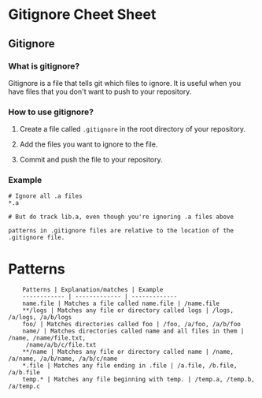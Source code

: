 # Gitignore Cheet Sheet

## Gitignore

### What is gitignore?

Gitignore is a file that tells git which files to ignore. It is useful when you have files that you don't want to push to your repository.

### How to use gitignore?

1. Create a file called `.gitignore` in the root directory of your repository.

2. Add the files you want to ignore to the file.

3. Commit and push the file to your repository.

### Example

```
# Ignore all .a files
*.a

# But do track lib.a, even though you're ignoring .a files above

patterns in .gitignore files are relative to the location of the .gitignore file. 
```

# Patterns

        Patterns | Explanation/matches | Example
        ------------ | ------------- | -------------
        name.file | Matches a file called name.file | /name.file 
        **/logs | Matches any file or directory called logs | /logs, /a/logs, /a/b/logs
        foo/ | Matches directories called foo | /foo, /a/foo, /a/b/foo
        name/ | Matches directories called name and all files in them | /name, /name/file.txt,      
         /name/a/b/c/file.txt
        **/name | Matches any file or directory called name | /name, /a/name, /a/b/name, /a/b/c/name
        *.file | Matches any file ending in .file | /a.file, /b.file, /a/b.file
        temp.* | Matches any file beginning with temp. | /temp.a, /temp.b, /a/temp.c